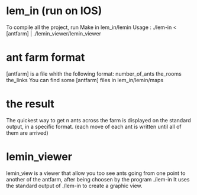 # lem_in (run on IOS)

To compile all the project, run Make in lem_in/lemin
Usage : ./lem-in < [antfarm] | ./lemin_viewer/lemin_viewer

# ant farm format
[antfarm] is a file whith the following format:
number_of_ants
the_rooms
the_links 
You can find some [antfarm] files in lem_in/lemin/maps

# the result
The quickest way to get n ants across the farm is displayed on the standard output,
in a specific format. (each move of each ant is written until all of them are arrived)

# lemin_viewer
lemin_view is a viewer that allow you too see ants going from one point to another of the antfarm,
after being choosen by the program ./lem-in
It uses the standard output of ./lem-in to create a graphic view.
